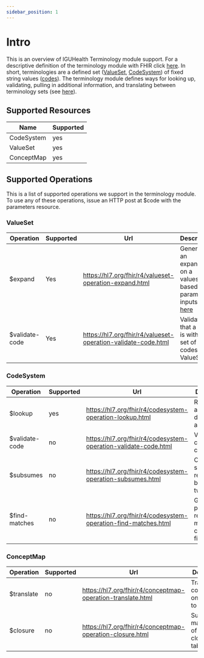 ```yaml
---
sidebar_position: 1
---
```


# Intro

This is an overview of IGUHealth Terminology module support. For a descriptive definition of the terminology module with FHIR click [here](https://hl7.org/fhir/r4/terminology-module.html). In short, terminologies are a defined set ([ValueSet](../05-Data_Model/R4/ValueSet.mdx), [CodeSystem](../05-Data_Model/R4CodeSystem.mdx)) of fixed string values ([codes](https://hl7.org/fhir/r4/datatypes.html#code)). The terminology module defines ways for looking up, validating, pulling in additional information, and translating between terminology sets (see [here](https://hl7.org/fhir/r4/terminology-module.html#index)).

## Supported Resources

| Name       | Supported |
| ---------- | --------- |
| CodeSystem | yes       |
| ValueSet   | yes       |
| ConceptMap | yes       |

## Supported Operations

This is a list of supported operations we support in the terminology module. To use any of these operations, issue an HTTP post at $code with the parameters resource.

### ValueSet

| Operation      | Supported | Url                                                           | Description                                                                                                                                      |
| -------------- | --------- | ------------------------------------------------------------- | ------------------------------------------------------------------------------------------------------------------------------------------------ |
| $expand        | Yes       | https://hl7.org/fhir/r4/valueset-operation-expand.html        | Generates an expansion on a valueset based on parameter inputs. See [here](https://hl7.org/fhir/r4/valueset-definitions.html#ValueSet.expansion) |
| $validate-code | Yes       | https://hl7.org/fhir/r4/valueset-operation-validate-code.html | Validates that a code is within the set of codes of a ValueSet.                                                                                  |

### CodeSystem

| Operation      | Supported | Url                                                             | Description                                                       |
| -------------- | --------- | --------------------------------------------------------------- | ----------------------------------------------------------------- |
| $lookup        | yes       | https://hl7.org/fhir/r4/codesystem-operation-lookup.html        | Retrieve additional details about a concept.                      |
| $validate-code | no        | https://hl7.org/fhir/r4/codesystem-operation-validate-code.html | Validate code is in a codeystem.                                  |
| $subsumes      | no        | https://hl7.org/fhir/r4/codesystem-operation-subsumes.html      | Check subsumption relationship between two codes.                 |
| $find-matches  | no        | https://hl7.org/fhir/r4/codesystem-operation-find-matches.html  | Given list of properties return matching codes that fit criteria. |

### ConceptMap

| Operation  | Supported | Url                                                         | Description                                          |
| ---------- | --------- | ----------------------------------------------------------- | ---------------------------------------------------- |
| $translate | no        | https://hl7.org/fhir/r4/conceptmap-operation-translate.html | Translates a code from one valueset to another.      |
| $closure   | no        | https://hl7.org/fhir/r4/conceptmap-operation-closure.html   | Support for maintanence of transitive closure table. |
